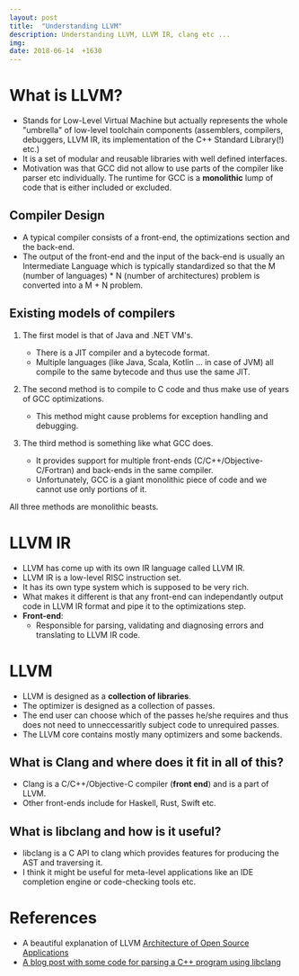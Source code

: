 ```yaml
---
layout: post
title:  "Understanding LLVM"
description: Understanding LLVM, LLVM IR, clang etc ... 
img:
date: 2018-06-14  +1630
---
```


# What is LLVM?
+ Stands for Low-Level Virtual Machine but actually represents the whole "umbrella" of low-level toolchain components (assemblers, compilers, debuggers, LLVM IR, its implementation of the C++ Standard Library(!) etc.)
+ It is a set of modular and reusable libraries with well defined interfaces.
+ Motivation was that GCC did not allow to use parts of the compiler like parser etc individually. The runtime for GCC is a **monolithic** lump of code that is either included or excluded.

## Compiler Design
+ A typical compiler consists of a front-end, the optimizations section and the back-end.
+ The output of the front-end and the input of the back-end is usually an Intermediate Language which is typically standardized so that the M (number of languages) * N (number of architectures) problem is converted into a M + N problem.

## Existing models of compilers
1. The first model is that of Java and .NET VM's.
   + There is a JIT compiler and a bytecode format.
   + Multiple languages (like Java, Scala, Kotlin ... in case of JVM) all compile to the same bytecode and thus use the same JIT.
   
2. The second method is to compile to C code and thus make use of years of GCC optimizations.
   + This method might cause problems for exception handling and debugging.
   
3. The third method is something like what GCC does.
   + It provides support for multiple front-ends (C/C++/Objective-C/Fortran) and back-ends in the same compiler.
   + Unfortunately, GCC is a giant monolithic piece of code and we cannot use only portions of it.
   
All three methods are monolithic beasts.

# LLVM IR
+ LLVM has come up with its own IR language called LLVM IR.
+ LLVM IR is a low-level RISC instruction set.
+ It has its own type system which is supposed to be very rich.
+ What makes it different is that any front-end can independantly output code in LLVM IR format and pipe it to the optimizations step.
+ **Front-end**:
  + Responsible for parsing, validating and diagnosing errors and translating to LLVM IR code.

# LLVM
+ LLVM is designed as a **collection of libraries**.
+ The optimizer is designed as a collection of passes.
+ The end user can choose which of the passes he/she requires and thus does not need to unneccessaritly subject code to unrequired passes.
+ The LLVM core contains mostly many optimizers and some backends.

## What is Clang and where does it fit in all of this?
+ Clang is a C/C++/Objective-C compiler (**front end**) and is a part of LLVM.
+ Other front-ends include for Haskell, Rust, Swift etc.

## What is libclang and how is it useful?
+ libclang is a C API to clang which provides features for producing the AST and traversing it.
+ I think it might be useful for meta-level applications like an IDE completion engine or code-checking tools etc.

# References
+ A beautiful explanation of LLVM [Architecture of Open Source Applications](http://www.aosabook.org/en/llvm.html)
+ [A blog post with some code for parsing a C++ program using libclang](https://shaharmike.com/cpp/libclang/)
